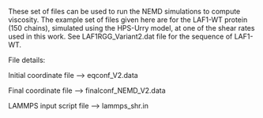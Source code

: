 These set of files can be used to run the NEMD simulations to compute viscosity.  The example set of 
files given here are for the LAF1-WT protein (150 chains), simulated using the HPS-Urry model, at one 
of the shear rates used in this work.  See LAF1RGG_Variant2.dat file for the sequence of LAF1-WT.

File details:

Initial coordinate file --> eqconf_V2.data

Final coordinate file --> finalconf_NEMD_V2.data

LAMMPS input script file --> lammps_shr.in